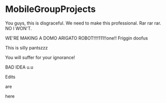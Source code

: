 MobileGroupProjects
===================
You guys, this is disgraceful. We need to make this professional. Rar rar rar. NO I WON'T.

WE'RE MAKING A DOMO ARIGATO ROBOT!!!!111!!one!!
Friggin doofus

This is silly pantszzz

You will suffer for your ignorance!

BAD IDEA u.u


Edits


are

here
